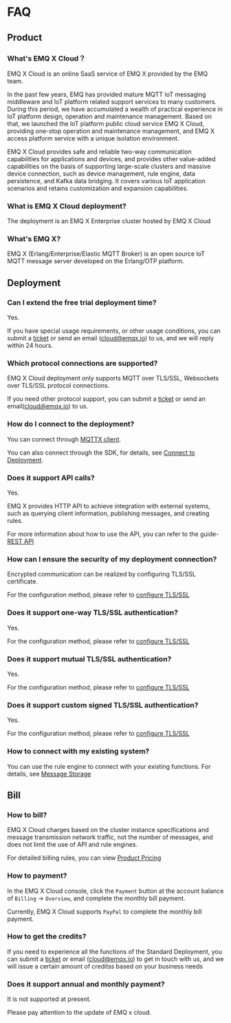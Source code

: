 # FAQ

## Product

### What's EMQ X Cloud？

EMQ X Cloud is an online SaaS service of EMQ X provided by the EMQ team.

In the past few years, EMQ has provided mature MQTT IoT messaging middleware and IoT platform related support services to many customers. During this period, we have accumulated a wealth of practical experience in IoT platform design, operation and maintenance management. Based on that, we launched the IoT platform public cloud service EMQ X Cloud, providing one-stop operation and maintenance management, and EMQ X access platform service with a unique isolation environment.

EMQ X Cloud provides safe and reliable two-way communication capabilities for applications and devices, and provides other value-added capabilities on the basis of supporting large-scale clusters and massive device connection, such as device management, rule engine, data persistence, and Kafka data bridging. It covers various IoT application scenarios and retains customization and expansion capabilities.

### What is EMQ X Cloud deployment?

The deployment is an EMQ X Enterprise cluster hosted by EMQ X Cloud

### What's EMQ X?

EMQ X (Erlang/Enterprise/Elastic MQTT Broker) is an open source IoT MQTT message server developed on the Erlang/OTP platform.

## Deployment

### Can I extend the free trial deployment time?

Yes.

If you have special usage requirements, or other usage conditions, you can submit a [ticket](contact.md) or send an email (cloud@emqx.io) to us, and we will reply within 24 hours.

### Which protocol connections are supported?

EMQ X Cloud deployment only supports MQTT over TLS/SSL, Websockets over TLS/SSL protocol connections.

If you need other protocol support, you can submit a [ticket](contact.md) or send an email(cloud@emqx.io) to us.

### How do I connect to the deployment?

You can connect through [MQTTX client](https://mqttx.app).

You can also connect through the SDK, for details, see [Connect to Deployment](connect_to_deployments/README.md).

### Does it support API calls?

Yes.

EMQ X provides HTTP API to achieve integration with external systems, such as querying client information, publishing messages, and creating rules.

For more information about how to use the API, you can refer to the guide-[REST API](api.md)

### How can I ensure the security of my deployment connection?

Encrypted communication can be realized by configuring TLS/SSL certificate.

For the configuration method, please refer to [configure TLS/SSL](deployments/tls_ssl.md)

### Does it support one-way TLS/SSL authentication?

Yes.

For the configuration method, please refer to [configure TLS/SSL](deployments/tls_ssl.md)

### Does it support mutual TLS/SSL authentication?

Yes.

For the configuration method, please refer to [configure TLS/SSL](deployments/tls_ssl.md)

### Does it support custom signed TLS/SSL authentication?

Yes.

For the configuration method, please refer to [configure TLS/SSL](deployments/tls_ssl.md)

### How to connect with my existing system?

You can use the rule engine to connect with your existing functions. For details, see [Message Storage](messages/README.md)

## Bill
### How to bill?

EMQ X Cloud charges based on the cluster instance specifications and message transmission network traffic, not the number of messages, and does not limit the use of API and rule engines.

For detailed billing rules, you can view [Product Pricing](pricing.md)

### How to payment?

In the EMQ X Cloud console, click the `Payment` button at the account balance of `Billing` -> `Overview`, and complete the monthly bill payment.

Currently, EMQ X Cloud supports `PayPal` to complete the monthly bill payment.

### How to get the credits?

If you need to experience all the functions of the Standard Deployment, you can submit a [ticket](contact.md) or email (cloud@emqx.io) to get in touch with us, and we will issue a certain amount of creditss based on your business needs

### Does it support annual and monthly payment?

It is not supported at present.

Please pay attention to the update of EMQ x cloud.
